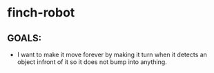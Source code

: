 # finch-robot

## GOALS:
- I want to make it move forever by making it turn when it detects an object infront of it so it does not bump into anything.
